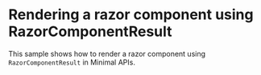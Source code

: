 # Rendering a razor component using RazorComponentResult

This sample shows how to render a razor component using `RazorComponentResult` in Minimal APIs.